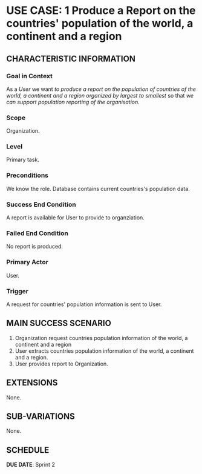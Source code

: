 # USE CASE: 1 Produce a Report on the countries' population of the world, a continent and a region

## CHARACTERISTIC INFORMATION

### Goal in Context

As a *User* we want *to produce a report on the population of countries of the world, a continent and a region organized by largest to smallest* so that *we can support population reporting of the organisation.*

### Scope

Organization.

### Level

Primary task.

### Preconditions

We know the role.  Database contains current countries's population data.

### Success End Condition

A report is available for User to provide to organziation.

### Failed End Condition

No report is produced.

### Primary Actor

User.

### Trigger

A request for countries' population information is sent to User.

## MAIN SUCCESS SCENARIO

1. Organization request countries population information of the world, a continent and a region
2. User extracts countries population information of the world, a continent and a region.
3. User provides report to Organization.

## EXTENSIONS

None.

## SUB-VARIATIONS

None.

## SCHEDULE

**DUE DATE**: Sprint 2
